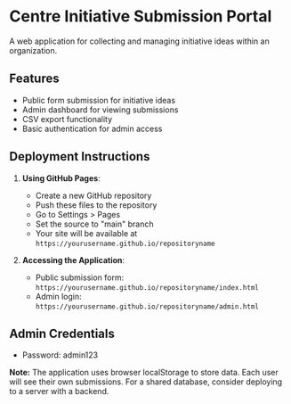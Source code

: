 # Centre Initiative Submission Portal

A web application for collecting and managing initiative ideas within an organization.

## Features

- Public form submission for initiative ideas
- Admin dashboard for viewing submissions
- CSV export functionality
- Basic authentication for admin access

## Deployment Instructions

1. **Using GitHub Pages**:
   - Create a new GitHub repository
   - Push these files to the repository
   - Go to Settings > Pages
   - Set the source to "main" branch
   - Your site will be available at `https://yourusername.github.io/repositoryname`

2. **Accessing the Application**:
   - Public submission form: `https://yourusername.github.io/repositoryname/index.html`
   - Admin login: `https://yourusername.github.io/repositoryname/admin.html`

## Admin Credentials

- Password: admin123

**Note:** The application uses browser localStorage to store data. Each user will see their own submissions. For a shared database, consider deploying to a server with a backend.
